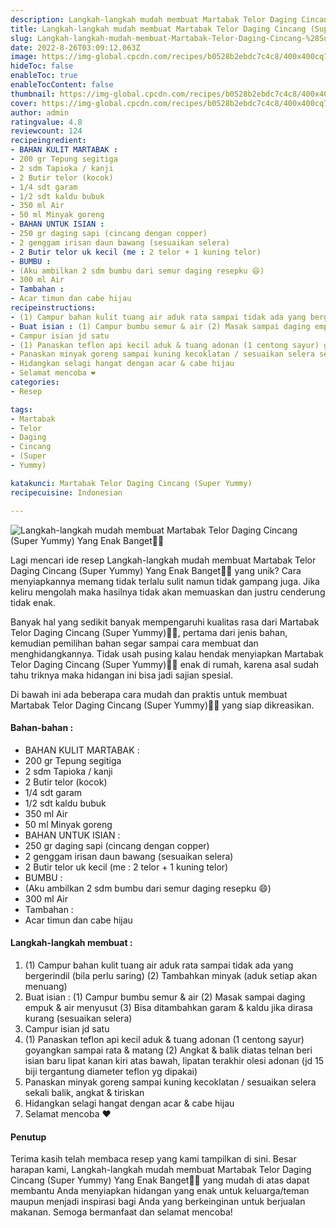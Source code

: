 ```yaml
---
description: Langkah-langkah mudah membuat Martabak Telor Daging Cincang (Super Yummy) Yang Enak Banget"
title: Langkah-langkah mudah membuat Martabak Telor Daging Cincang (Super Yummy) Yang Enak Banget
slug: Langkah-langkah-mudah-membuat-Martabak-Telor-Daging-Cincang-%28Super-Yummy%29-Yang-Enak-Banget
date: 2022-8-26T03:09:12.063Z
image: https://img-global.cpcdn.com/recipes/b0528b2ebdc7c4c8/400x400cq70/photo.jpg
hideToc: false
enableToc: true
enableTocContent: false
thumbnail: https://img-global.cpcdn.com/recipes/b0528b2ebdc7c4c8/400x400cq70/photo.jpg
cover: https://img-global.cpcdn.com/recipes/b0528b2ebdc7c4c8/400x400cq70/photo.jpg
author: admin
ratingvalue: 4.8
reviewcount: 124
recipeingredient:
- BAHAN KULIT MARTABAK :
- 200 gr Tepung segitiga
- 2 sdm Tapioka / kanji
- 2 Butir telor (kocok)
- 1/4 sdt garam
- 1/2 sdt kaldu bubuk
- 350 ml Air
- 50 ml Minyak goreng
- BAHAN UNTUK ISIAN :
- 250 gr daging sapi (cincang dengan copper)
- 2 genggam irisan daun bawang (sesuaikan selera)
- 2 Butir telor uk kecil (me : 2 telor + 1 kuning telor)
- BUMBU :
- (Aku ambilkan 2 sdm bumbu dari semur daging resepku 😄)
- 300 ml Air
- Tambahan :
- Acar timun dan cabe hijau
recipeinstructions:
- (1) Campur bahan kulit tuang air aduk rata sampai tidak ada yang bergerindil (bila perlu saring) (2) Tambahkan minyak (aduk setiap akan menuang)
- Buat isian : (1) Campur bumbu semur & air (2) Masak sampai daging empuk & air menyusut (3) Bisa ditambahkan garam & kaldu jika dirasa kurang (sesuaikan selera)
- Campur isian jd satu
- (1) Panaskan teflon api kecil aduk & tuang adonan (1 centong sayur) goyangkan sampai rata & matang (2) Angkat & balik diatas telnan beri isian baru lipat kanan kiri atas bawah, lipatan terakhir olesi adonan (jd 15 biji tergantung diameter teflon yg dipakai)
- Panaskan minyak goreng sampai kuning kecoklatan / sesuaikan selera sekali balik, angkat & tiriskan
- Hidangkan selagi hangat dengan acar & cabe hijau
- Selamat mencoba ❤
categories:
- Resep

tags:
- Martabak
- Telor
- Daging
- Cincang
- (Super
- Yummy)

katakunci: Martabak Telor Daging Cincang (Super Yummy)
recipecuisine: Indonesian

---
```


![Langkah-langkah mudah membuat Martabak Telor Daging Cincang (Super Yummy) Yang Enak Banget👩‍🍳](https://img-global.cpcdn.com/recipes/b0528b2ebdc7c4c8/400x400cq70/photo.jpg)

Lagi mencari ide resep Langkah-langkah mudah membuat Martabak Telor Daging Cincang (Super Yummy) Yang Enak Banget👩‍🍳 yang unik? Cara menyiapkannya memang tidak terlalu sulit namun tidak gampang juga. Jika keliru mengolah maka hasilnya tidak akan memuaskan dan justru cenderung tidak enak.

Banyak hal yang sedikit banyak mempengaruhi kualitas rasa dari Martabak Telor Daging Cincang (Super Yummy)👩‍🍳, pertama dari jenis bahan, kemudian pemilihan bahan segar sampai cara membuat dan menghidangkannya. Tidak usah pusing kalau hendak menyiapkan Martabak Telor Daging Cincang (Super Yummy)👩‍🍳 enak di rumah, karena asal sudah tahu triknya maka hidangan ini bisa jadi sajian spesial.

Di bawah ini ada beberapa cara mudah dan praktis untuk membuat Martabak Telor Daging Cincang (Super Yummy)👩‍🍳 yang siap dikreasikan.

<!--inarticleads1-->

#### Bahan-bahan :

- BAHAN KULIT MARTABAK :
- 200 gr Tepung segitiga
- 2 sdm Tapioka / kanji
- 2 Butir telor (kocok)
- 1/4 sdt garam
- 1/2 sdt kaldu bubuk
- 350 ml Air
- 50 ml Minyak goreng
- BAHAN UNTUK ISIAN :
- 250 gr daging sapi (cincang dengan copper)
- 2 genggam irisan daun bawang (sesuaikan selera)
- 2 Butir telor uk kecil (me : 2 telor + 1 kuning telor)
- BUMBU :
- (Aku ambilkan 2 sdm bumbu dari semur daging resepku 😄)
- 300 ml Air
- Tambahan :
- Acar timun dan cabe hijau

<!--inarticleads2-->

#### Langkah-langkah membuat :

1. (1) Campur bahan kulit tuang air aduk rata sampai tidak ada yang bergerindil (bila perlu saring) (2) Tambahkan minyak (aduk setiap akan menuang)
1. Buat isian : (1) Campur bumbu semur & air (2) Masak sampai daging empuk & air menyusut (3) Bisa ditambahkan garam & kaldu jika dirasa kurang (sesuaikan selera)
1. Campur isian jd satu
1. (1) Panaskan teflon api kecil aduk & tuang adonan (1 centong sayur) goyangkan sampai rata & matang (2) Angkat & balik diatas telnan beri isian baru lipat kanan kiri atas bawah, lipatan terakhir olesi adonan (jd 15 biji tergantung diameter teflon yg dipakai)
1. Panaskan minyak goreng sampai kuning kecoklatan / sesuaikan selera sekali balik, angkat & tiriskan
1. Hidangkan selagi hangat dengan acar & cabe hijau
1. Selamat mencoba ❤

#### Penutup

Terima kasih telah membaca resep yang kami tampilkan di sini. Besar harapan kami, Langkah-langkah mudah membuat Martabak Telor Daging Cincang (Super Yummy) Yang Enak Banget👩‍🍳 yang mudah di atas dapat membantu Anda menyiapkan hidangan yang enak untuk keluarga/teman maupun menjadi inspirasi bagi Anda yang berkeinginan untuk berjualan makanan. Semoga bermanfaat dan selamat mencoba!
